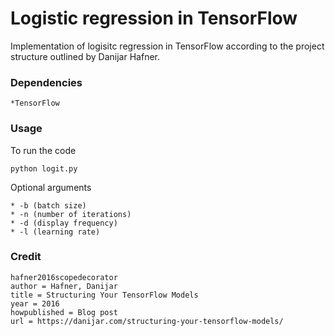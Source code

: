 # Logistic regression in TensorFlow

Implementation of logisitc regression in TensorFlow according to the project structure outlined by Danijar Hafner.

### Dependencies

```
*TensorFlow
```

### Usage

To run the code 

```
python logit.py
```

Optional arguments 
```
* -b (batch size)
* -n (number of iterations)
* -d (display frequency)
* -l (learning rate)
```

### Credit
```
hafner2016scopedecorator 
author = Hafner, Danijar 
title = Structuring Your TensorFlow Models 
year = 2016 
howpublished = Blog post 
url = https://danijar.com/structuring-your-tensorflow-models/ 
```
